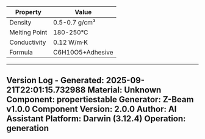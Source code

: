 | Property | Value |
|----------|-------|
| Density | 0.5-0.7 g/cm³ |
| Melting Point | 180-250°C |
| Conductivity | 0.12 W/m·K |
| Formula | C6H10O5+Adhesive |


---
Version Log - Generated: 2025-09-21T22:01:15.732988
Material: Unknown
Component: propertiestable
Generator: Z-Beam v1.0.0
Component Version: 2.0.0
Author: AI Assistant
Platform: Darwin (3.12.4)
Operation: generation
---
